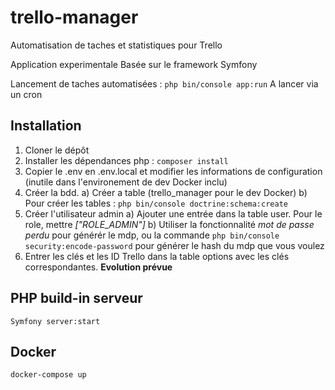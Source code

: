# trello-manager
Automatisation de taches et statistiques pour Trello

Application experimentale
Basée sur le framework Symfony

Lancement de taches automatisées :
``php bin/console app:run``
A lancer via un cron

## Installation

1. Cloner le dépôt
2. Installer les dépendances php : `composer install`
3. Copier le .env en .env.local et modifier les informations de configuration (inutile dans l'environement de dev Docker inclu)
4. Créer la bdd. 
    a) Créer a table (trello_manager pour le dev Docker)
    b) Pour créer les tables : `php bin/console doctrine:schema:create`
5. Créer l'utilisateur admin
    a) Ajouter une entrée dans la table user. Pour le role, mettre *["ROLE_ADMIN"]*
    b) Utiliser la fonctionnalité *mot de passe perdu* pour générér le mdp, ou la commande `php bin/console security:encode-password` pour générer le hash du mdp que vous voulez
3. Entrer les clés et les ID Trello dans la table options avec les clés correspondantes. **Evolution prévue**

## PHP build-in serveur

``Symfony server:start``

## Docker

``docker-compose up``

